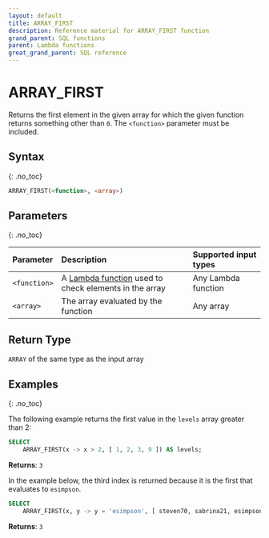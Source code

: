 ```yaml
---
layout: default
title: ARRAY_FIRST
description: Reference material for ARRAY_FIRST function
grand_parent: SQL functions
parent: Lambda functions
great_grand_parent: SQL reference
---
```


# ARRAY\_FIRST

Returns the first element in the given array for which the given function returns something other than `0`. The `<function>` parameter must be included.

## Syntax
{: .no_toc}

```sql
ARRAY_FIRST(<function>, <array>)
```
## Parameters 
{: .no_toc}

| Parameter | Description                  | Supported input types | 
| :--------- | :--------------------------- | :-------- | 
| `<function>`  | A [Lambda function](../../../Guides/working-with-semi-structured-data/working-with-arrays.md#manipulating-arrays-with-lambda-functions) used to check elements in the array | Any Lambda function |
| `<array>`   | The array evaluated by the function  | Any array | 

## Return Type
`ARRAY` of the same type as the input array 

## Examples
{: .no_toc}

The following example returns the first value in the `levels` array greater than 2: 

```sql
SELECT
	ARRAY_FIRST(x -> x > 2, [ 1, 2, 3, 9 ]) AS levels;
```

**Returns**: `3`

In the example below, the third index is returned because it is the first that evaluates to `esimpson`.

```sql
SELECT
    ARRAY_FIRST(x, y -> y = 'esimpson', [ steven70, sabrina21, esimpson, kennethpark ]) AS usernames;
```

**Returns**: `3`
